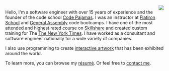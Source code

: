<img src="https://hire.jonathangrover.com/images/jon-flying.png" align="right">

Hello, I'm a software engineer with over 15 years of experience and the founder of the code school <a href='https://codepajamas.com/' target='_blank'>Code Pajamas</a>. I was an instructor at <a href='https://flatironschool.com/' target='_blank'>Flatiron School</a> and <a href='https://generalassemb.ly/' target='_blank'>General Assembly</a> code bootcamps. I have one of the most attended and highest rated course on <a href='https://www.skillshare.com/classes/Build-an-HTML-and-CSS-Website-From-Scratch/1216366887/projects' target='_blank'>Skillshare</a> and created custom training for The <a href='https://www.nytimes.com/' target='_blank'>The New York Times</a>. I have worked as a consultant and software engineer nationally for a wide variety of companies. 

I also use programming to create <a href='https://jonathangrover.com/' target='_blank'>interactive artwork</a> that has been exhibited around the world. 

To learn more, you can browse my <a href='https://hire.jonathangrover.com/#resume'>résumé</a>. Or feel free to <a href='https://hire.jonathangrover.com/#contact'>contact me</a>.
